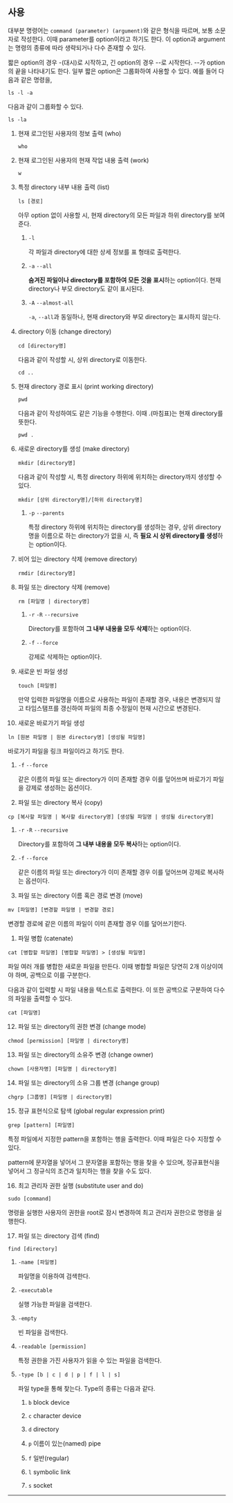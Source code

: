 ## 사용

대부분 명령어는 `command (parameter) (argument)`와 같은 형식을 따르며, 보통 소문자로 작성한다. 이때 parameter를 option이라고 하기도 한다. 이 option과 argument는 명령의 종류에 따라 생략되거나 다수 존재할 수 있다.

짧은 option의 경우 -(대시)로 시작하고, 긴 option의 경우 --로 시작한다. --가 option의 끝을 나타내기도 한다. 일부 짧은 option은 그룹화하여 사용할 수 있다. 예를 들어 다음과 같은 명령을,

```shell
ls -l -a
```

다음과 같이 그룹화할 수 있다.

```shell
ls -la
```

1. 현재 로그인된 사용자의 정보 출력 (who)

   ```shell
   who
   ```

2. 현재 로그인된 사용자의 현재 작업 내용 출력 (work)

   ```shell
   w
   ```

3. 특정 directory 내부 내용 출력 (list)

   ```shell
   ls [경로]
   ```

   아무 option 없이 사용할 시, 현재 directory의 모든 파일과 하위 directory를 보여준다.

   1. `-l`

      각 파일과 directory에 대한 상세 정보를 표 형태로 출력한다.

   2. `-a` `--all`

      **숨겨진 파일이나 directory를 포함하여 모든 것을 표시**하는 option이다. 현재 directory나 부모 directory도 같이 표시된다.

   3. `-A` `--almost-all`

      `-a`, `--all`과 동일하나, 현재 directory와 부모 directory는 표시하지 않는다.

4. directory 이동 (change directory)

   ```shell
   cd [directory명]
   ```

   다음과 같이 작성할 시, 상위 directory로 이동한다.

   ```shell
   cd ..
   ```

5. 현재 directory 경로 표시 (print working directory)

   ```shell
   pwd
   ```

   다음과 같이 작성하여도 같은 기능을 수행한다. 이때 .(마침표)는 현재 directory를 뜻한다.

   ```shell
   pwd .
   ```

6. 새로운 directory를 생성 (make directory)

   ```shell
   mkdir [directory명]
   ```

   다음과 같이 작성할 시, 특정 directory 하위에 위치하는 directory까지 생성할 수 있다.

   ```shell
   mkdir [상위 directory명]/[하위 directory명]
   ```

   1. `-p` `--parents`

      특정 directory 하위에 위치하는 directory를 생성하는 경우, 상위 directory명을 이름으로 하는 directory가 없을 시, 즉 **필요 시 상위 directory를 생성**하는 option이다.

7. 비어 있는 directory 삭제 (remove directory)

   ```shell
   rmdir [directory명]
   ```

8. 파일 또는 directory 삭제 (remove)

   ```shell
   rm [파일명 | directory명]
   ```

   1. `-r` `-R` `--recursive`

      Directory를 포함하여 **그 내부 내용을 모두 삭제**하는 option이다.

   2. `-f` `--force`

      강제로 삭제하는 option이다.

9. 새로운 빈 파일 생성

   ```shell
   touch [파일명]
   ```

   만약 입력한 파일명을 이름으로 사용하는 파일이 존재할 경우, 내용은 변경되지 않고 타임스탬프를 갱신하여 파일의 최종 수정일이 현재 시간으로 변경된다.

10. 새로운 바로가기 파일 생성

```shell
ln [원본 파일명 | 원본 directory명] [생성될 파일명]
```

바로가기 파일을 링크 파일이라고 하기도 한다.

1. `-f` `--force`

   같은 이름의 파일 또는 directory가 이미 존재할 경우 이를 덮어쓰며 바로가기 파일을 강제로 생성하는 옵션이다.

2. 파일 또는 directory 복사 (copy)

```shell
cp [복사할 파일명 | 복사할 directory명] [생성될 파일명 | 생성될 directory명]
```

1.  `-r` `-R` `--recursive`

    Directory를 포함하여 **그 내부 내용을 모두 복사**하는 option이다.

2.  `-f` `--force`

    같은 이름의 파일 또는 directory가 이미 존재할 경우 이를 덮어쓰며 강제로 복사하는 옵션이다.

3.  파일 또는 directory 이름 혹은 경로 변경 (move)

```shell
mv [파일명] [변경할 파일명 | 변경할 경로]
```

변경할 경로에 같은 이름의 파일이 이미 존재할 경우 이를 덮어쓰기한다.

1.  파일 병합 (catenate)

```shell
cat [병합할 파일명] [병합할 파일명] > [생성될 파일명]
```

파일 여러 개를 병합한 새로운 파일을 만든다. 이때 병합할 파일은 당연히 2개 이상이여야 하며, 공백으로 이를 구분한다.

다음과 같이 입력할 시 파일 내용을 텍스트로 출력한다. 이 또한 공백으로 구분하여 다수의 파일을 출력할 수 있다.

```shell
cat [파일명]
```

12. 파일 또는 directory의 권한 변경 (change mode)

```shell
chmod [permission] [파일명 | directory명]
```

13. 파일 또는 directory의 소유주 변경 (change owner)

```shell
chown [사용자명] [파일명 | directory명]
```

14. 파일 또는 directory의 소유 그룹 변경 (change group)

```shell
chgrp [그룹명] [파일명 | directory명]
```

15. 정규 표현식으로 탐색 (global regular expression print)

```shell
grep [pattern] [파일명]
```

특정 파일에서 지정한 pattern을 포함하는 행을 출력한다. 이때 파일은 다수 지정할 수 있다.

pattern에 문자열을 넣어서 그 문자열을 포함하는 행을 찾을 수 있으며, 정규표현식을 넣어서 그 정규식의 조건과 일치하는 행을 찾을 수도 있다.

16. 최고 관리자 권한 실행 (substitute user and do)

```shell
sudo [command]
```

명령을 실행한 사용자의 권한을 root로 잠시 변경하여 최고 관리자 권한으로 명령을 실행한다.

17. 파일 또는 directory 검색 (find)

```shell
find [directory]
```

1.  `-name [파일명]`

    파일명을 이용하여 검색한다.

2.  `-executable`

    실행 가능한 파일을 검색한다.

3.  `-empty`

    빈 파일을 검색한다.

4.  `-readable [permission]`

    특정 권한을 가진 사용자가 읽을 수 있는 파일을 검색한다.

5.  `-type [b | c | d | p | f | l | s]`

    파일 type을 통해 찾는다. Type의 종류는 다음과 같다.

    1. `b` block device

    2. `c` character device

    3. `d` directory

    4. `p` 이름이 있는(named) pipe

    5. `f` 일반(regular)

    6. `l` symbolic link

    7. `s` socket

---
